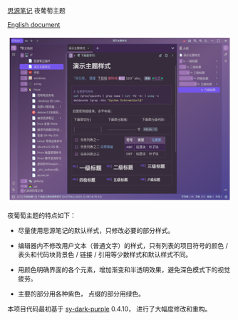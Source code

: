 [思源笔记](https://github.com/siyuan-note/siyuan) 夜葡萄主题

[English document](./README.md)

![avatar](preview.png)

夜葡萄主题的特点如下：

* 尽量使用思源笔记的默认样式，只修改必要的部分样式。

* 编辑器内不修改用户文本（普通文字）的样式，只有列表的项目符号的颜色 / 表头和代码块背景色 / 链接 / 引用等少数样式和默认样式不同。

* 用颜色明确界面的各个元素，增加渐变和半透明效果，避免深色模式下的视觉疲劳。
  
* 主要的部分用各种紫色， 点缀的部分用绿色。

本项目代码最初基于 [sy-dark-purple](https://github.com/frostime/sy-dark-purple) 0.4.10， 进行了大幅度修改和重构。